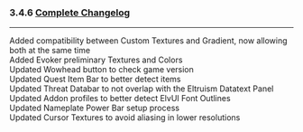 ### 3.4.6 [Complete Changelog](https://github.com/eltreum0/eltruism/blob/main/Changelog.md)
___
Added compatibility between Custom Textures and Gradient, now allowing both at the same time\
Added Evoker preliminary Textures and Colors\
Updated Wowhead button to check game version\
Updated Quest Item Bar to better detect items\
Updated Threat Databar to not overlap with the Eltruism Datatext Panel\
Updated Addon profiles to better detect ElvUI Font Outlines\
Updated Nameplate Power Bar setup process\
Updated Cursor Textures to avoid aliasing in lower resolutions
